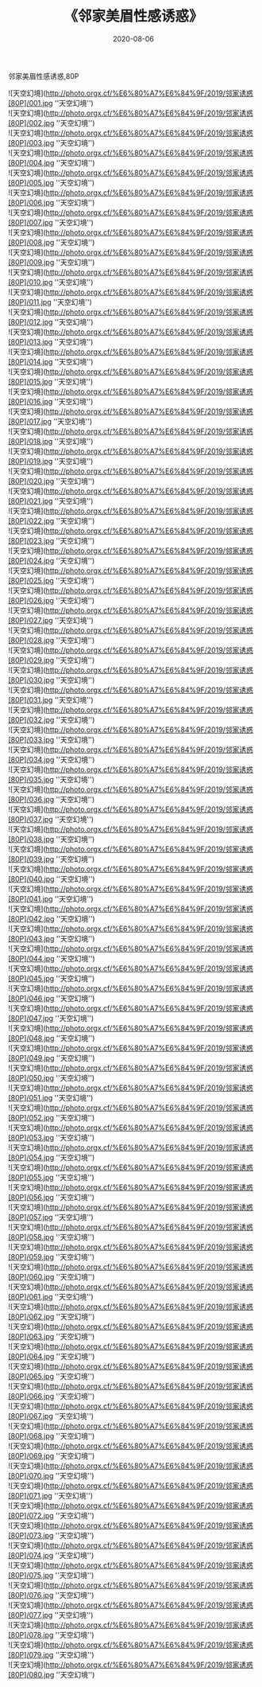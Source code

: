 ﻿---
layout: post
title: 《邻家美眉性感诱惑》
date: 2020-08-06
img: http://photo.orgx.cf/%E6%80%A7%E6%84%9F/2019/邻家诱惑[80P]/000.jpg
tags: [美女,性感,泳衣]
---

邻家美眉性感诱惑,80P


![天空幻境](http://photo.orgx.cf/%E6%80%A7%E6%84%9F/2019/邻家诱惑[80P]/001.jpg ''天空幻境'')<br>
![天空幻境](http://photo.orgx.cf/%E6%80%A7%E6%84%9F/2019/邻家诱惑[80P]/002.jpg ''天空幻境'')<br>
![天空幻境](http://photo.orgx.cf/%E6%80%A7%E6%84%9F/2019/邻家诱惑[80P]/003.jpg ''天空幻境'')<br>
![天空幻境](http://photo.orgx.cf/%E6%80%A7%E6%84%9F/2019/邻家诱惑[80P]/004.jpg ''天空幻境'')<br>
![天空幻境](http://photo.orgx.cf/%E6%80%A7%E6%84%9F/2019/邻家诱惑[80P]/005.jpg ''天空幻境'')<br>
![天空幻境](http://photo.orgx.cf/%E6%80%A7%E6%84%9F/2019/邻家诱惑[80P]/006.jpg ''天空幻境'')<br>
![天空幻境](http://photo.orgx.cf/%E6%80%A7%E6%84%9F/2019/邻家诱惑[80P]/007.jpg ''天空幻境'')<br>
![天空幻境](http://photo.orgx.cf/%E6%80%A7%E6%84%9F/2019/邻家诱惑[80P]/008.jpg ''天空幻境'')<br>
![天空幻境](http://photo.orgx.cf/%E6%80%A7%E6%84%9F/2019/邻家诱惑[80P]/009.jpg ''天空幻境'')<br>
![天空幻境](http://photo.orgx.cf/%E6%80%A7%E6%84%9F/2019/邻家诱惑[80P]/010.jpg ''天空幻境'')<br>
![天空幻境](http://photo.orgx.cf/%E6%80%A7%E6%84%9F/2019/邻家诱惑[80P]/011.jpg ''天空幻境'')<br>
![天空幻境](http://photo.orgx.cf/%E6%80%A7%E6%84%9F/2019/邻家诱惑[80P]/012.jpg ''天空幻境'')<br>
![天空幻境](http://photo.orgx.cf/%E6%80%A7%E6%84%9F/2019/邻家诱惑[80P]/013.jpg ''天空幻境'')<br>
![天空幻境](http://photo.orgx.cf/%E6%80%A7%E6%84%9F/2019/邻家诱惑[80P]/014.jpg ''天空幻境'')<br>
![天空幻境](http://photo.orgx.cf/%E6%80%A7%E6%84%9F/2019/邻家诱惑[80P]/015.jpg ''天空幻境'')<br>
![天空幻境](http://photo.orgx.cf/%E6%80%A7%E6%84%9F/2019/邻家诱惑[80P]/016.jpg ''天空幻境'')<br>
![天空幻境](http://photo.orgx.cf/%E6%80%A7%E6%84%9F/2019/邻家诱惑[80P]/017.jpg ''天空幻境'')<br>
![天空幻境](http://photo.orgx.cf/%E6%80%A7%E6%84%9F/2019/邻家诱惑[80P]/018.jpg ''天空幻境'')<br>
![天空幻境](http://photo.orgx.cf/%E6%80%A7%E6%84%9F/2019/邻家诱惑[80P]/019.jpg ''天空幻境'')<br>
![天空幻境](http://photo.orgx.cf/%E6%80%A7%E6%84%9F/2019/邻家诱惑[80P]/020.jpg ''天空幻境'')<br>
![天空幻境](http://photo.orgx.cf/%E6%80%A7%E6%84%9F/2019/邻家诱惑[80P]/021.jpg ''天空幻境'')<br>
![天空幻境](http://photo.orgx.cf/%E6%80%A7%E6%84%9F/2019/邻家诱惑[80P]/022.jpg ''天空幻境'')<br>
![天空幻境](http://photo.orgx.cf/%E6%80%A7%E6%84%9F/2019/邻家诱惑[80P]/023.jpg ''天空幻境'')<br>
![天空幻境](http://photo.orgx.cf/%E6%80%A7%E6%84%9F/2019/邻家诱惑[80P]/024.jpg ''天空幻境'')<br>
![天空幻境](http://photo.orgx.cf/%E6%80%A7%E6%84%9F/2019/邻家诱惑[80P]/025.jpg ''天空幻境'')<br>
![天空幻境](http://photo.orgx.cf/%E6%80%A7%E6%84%9F/2019/邻家诱惑[80P]/026.jpg ''天空幻境'')<br>
![天空幻境](http://photo.orgx.cf/%E6%80%A7%E6%84%9F/2019/邻家诱惑[80P]/027.jpg ''天空幻境'')<br>
![天空幻境](http://photo.orgx.cf/%E6%80%A7%E6%84%9F/2019/邻家诱惑[80P]/028.jpg ''天空幻境'')<br>
![天空幻境](http://photo.orgx.cf/%E6%80%A7%E6%84%9F/2019/邻家诱惑[80P]/029.jpg ''天空幻境'')<br>
![天空幻境](http://photo.orgx.cf/%E6%80%A7%E6%84%9F/2019/邻家诱惑[80P]/030.jpg ''天空幻境'')<br>
![天空幻境](http://photo.orgx.cf/%E6%80%A7%E6%84%9F/2019/邻家诱惑[80P]/031.jpg ''天空幻境'')<br>
![天空幻境](http://photo.orgx.cf/%E6%80%A7%E6%84%9F/2019/邻家诱惑[80P]/032.jpg ''天空幻境'')<br>
![天空幻境](http://photo.orgx.cf/%E6%80%A7%E6%84%9F/2019/邻家诱惑[80P]/033.jpg ''天空幻境'')<br>
![天空幻境](http://photo.orgx.cf/%E6%80%A7%E6%84%9F/2019/邻家诱惑[80P]/034.jpg ''天空幻境'')<br>
![天空幻境](http://photo.orgx.cf/%E6%80%A7%E6%84%9F/2019/邻家诱惑[80P]/035.jpg ''天空幻境'')<br>
![天空幻境](http://photo.orgx.cf/%E6%80%A7%E6%84%9F/2019/邻家诱惑[80P]/036.jpg ''天空幻境'')<br>
![天空幻境](http://photo.orgx.cf/%E6%80%A7%E6%84%9F/2019/邻家诱惑[80P]/037.jpg ''天空幻境'')<br>
![天空幻境](http://photo.orgx.cf/%E6%80%A7%E6%84%9F/2019/邻家诱惑[80P]/038.jpg ''天空幻境'')<br>
![天空幻境](http://photo.orgx.cf/%E6%80%A7%E6%84%9F/2019/邻家诱惑[80P]/039.jpg ''天空幻境'')<br>
![天空幻境](http://photo.orgx.cf/%E6%80%A7%E6%84%9F/2019/邻家诱惑[80P]/040.jpg ''天空幻境'')<br>
![天空幻境](http://photo.orgx.cf/%E6%80%A7%E6%84%9F/2019/邻家诱惑[80P]/041.jpg ''天空幻境'')<br>
![天空幻境](http://photo.orgx.cf/%E6%80%A7%E6%84%9F/2019/邻家诱惑[80P]/042.jpg ''天空幻境'')<br>
![天空幻境](http://photo.orgx.cf/%E6%80%A7%E6%84%9F/2019/邻家诱惑[80P]/043.jpg ''天空幻境'')<br>
![天空幻境](http://photo.orgx.cf/%E6%80%A7%E6%84%9F/2019/邻家诱惑[80P]/044.jpg ''天空幻境'')<br>
![天空幻境](http://photo.orgx.cf/%E6%80%A7%E6%84%9F/2019/邻家诱惑[80P]/045.jpg ''天空幻境'')<br>
![天空幻境](http://photo.orgx.cf/%E6%80%A7%E6%84%9F/2019/邻家诱惑[80P]/046.jpg ''天空幻境'')<br>
![天空幻境](http://photo.orgx.cf/%E6%80%A7%E6%84%9F/2019/邻家诱惑[80P]/047.jpg ''天空幻境'')<br>
![天空幻境](http://photo.orgx.cf/%E6%80%A7%E6%84%9F/2019/邻家诱惑[80P]/048.jpg ''天空幻境'')<br>
![天空幻境](http://photo.orgx.cf/%E6%80%A7%E6%84%9F/2019/邻家诱惑[80P]/049.jpg ''天空幻境'')<br>
![天空幻境](http://photo.orgx.cf/%E6%80%A7%E6%84%9F/2019/邻家诱惑[80P]/050.jpg ''天空幻境'')<br>
![天空幻境](http://photo.orgx.cf/%E6%80%A7%E6%84%9F/2019/邻家诱惑[80P]/051.jpg ''天空幻境'')<br>
![天空幻境](http://photo.orgx.cf/%E6%80%A7%E6%84%9F/2019/邻家诱惑[80P]/052.jpg ''天空幻境'')<br>
![天空幻境](http://photo.orgx.cf/%E6%80%A7%E6%84%9F/2019/邻家诱惑[80P]/053.jpg ''天空幻境'')<br>
![天空幻境](http://photo.orgx.cf/%E6%80%A7%E6%84%9F/2019/邻家诱惑[80P]/054.jpg ''天空幻境'')<br>
![天空幻境](http://photo.orgx.cf/%E6%80%A7%E6%84%9F/2019/邻家诱惑[80P]/055.jpg ''天空幻境'')<br>
![天空幻境](http://photo.orgx.cf/%E6%80%A7%E6%84%9F/2019/邻家诱惑[80P]/056.jpg ''天空幻境'')<br>
![天空幻境](http://photo.orgx.cf/%E6%80%A7%E6%84%9F/2019/邻家诱惑[80P]/057.jpg ''天空幻境'')<br>
![天空幻境](http://photo.orgx.cf/%E6%80%A7%E6%84%9F/2019/邻家诱惑[80P]/058.jpg ''天空幻境'')<br>
![天空幻境](http://photo.orgx.cf/%E6%80%A7%E6%84%9F/2019/邻家诱惑[80P]/059.jpg ''天空幻境'')<br>
![天空幻境](http://photo.orgx.cf/%E6%80%A7%E6%84%9F/2019/邻家诱惑[80P]/060.jpg ''天空幻境'')<br>
![天空幻境](http://photo.orgx.cf/%E6%80%A7%E6%84%9F/2019/邻家诱惑[80P]/061.jpg ''天空幻境'')<br>
![天空幻境](http://photo.orgx.cf/%E6%80%A7%E6%84%9F/2019/邻家诱惑[80P]/062.jpg ''天空幻境'')<br>
![天空幻境](http://photo.orgx.cf/%E6%80%A7%E6%84%9F/2019/邻家诱惑[80P]/063.jpg ''天空幻境'')<br>
![天空幻境](http://photo.orgx.cf/%E6%80%A7%E6%84%9F/2019/邻家诱惑[80P]/064.jpg ''天空幻境'')<br>
![天空幻境](http://photo.orgx.cf/%E6%80%A7%E6%84%9F/2019/邻家诱惑[80P]/065.jpg ''天空幻境'')<br>
![天空幻境](http://photo.orgx.cf/%E6%80%A7%E6%84%9F/2019/邻家诱惑[80P]/066.jpg ''天空幻境'')<br>
![天空幻境](http://photo.orgx.cf/%E6%80%A7%E6%84%9F/2019/邻家诱惑[80P]/067.jpg ''天空幻境'')<br>
![天空幻境](http://photo.orgx.cf/%E6%80%A7%E6%84%9F/2019/邻家诱惑[80P]/068.jpg ''天空幻境'')<br>
![天空幻境](http://photo.orgx.cf/%E6%80%A7%E6%84%9F/2019/邻家诱惑[80P]/069.jpg ''天空幻境'')<br>
![天空幻境](http://photo.orgx.cf/%E6%80%A7%E6%84%9F/2019/邻家诱惑[80P]/070.jpg ''天空幻境'')<br>
![天空幻境](http://photo.orgx.cf/%E6%80%A7%E6%84%9F/2019/邻家诱惑[80P]/071.jpg ''天空幻境'')<br>
![天空幻境](http://photo.orgx.cf/%E6%80%A7%E6%84%9F/2019/邻家诱惑[80P]/072.jpg ''天空幻境'')<br>
![天空幻境](http://photo.orgx.cf/%E6%80%A7%E6%84%9F/2019/邻家诱惑[80P]/073.jpg ''天空幻境'')<br>
![天空幻境](http://photo.orgx.cf/%E6%80%A7%E6%84%9F/2019/邻家诱惑[80P]/074.jpg ''天空幻境'')<br>
![天空幻境](http://photo.orgx.cf/%E6%80%A7%E6%84%9F/2019/邻家诱惑[80P]/075.jpg ''天空幻境'')<br>
![天空幻境](http://photo.orgx.cf/%E6%80%A7%E6%84%9F/2019/邻家诱惑[80P]/076.jpg ''天空幻境'')<br>
![天空幻境](http://photo.orgx.cf/%E6%80%A7%E6%84%9F/2019/邻家诱惑[80P]/077.jpg ''天空幻境'')<br>
![天空幻境](http://photo.orgx.cf/%E6%80%A7%E6%84%9F/2019/邻家诱惑[80P]/078.jpg ''天空幻境'')<br>
![天空幻境](http://photo.orgx.cf/%E6%80%A7%E6%84%9F/2019/邻家诱惑[80P]/079.jpg ''天空幻境'')<br>
![天空幻境](http://photo.orgx.cf/%E6%80%A7%E6%84%9F/2019/邻家诱惑[80P]/080.jpg ''天空幻境'')<br>
